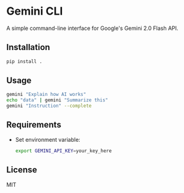 # Gemini CLI

A simple command-line interface for Google's Gemini 2.0 Flash API.

## Installation

```bash
pip install .
```

## Usage

```bash
gemini "Explain how AI works"
echo "data" | gemini "Summarize this"
gemini "Instruction" --complete
```

## Requirements

- Set environment variable:
  ```bash
  export GEMINI_API_KEY=your_key_here
  ```

## License

MIT
